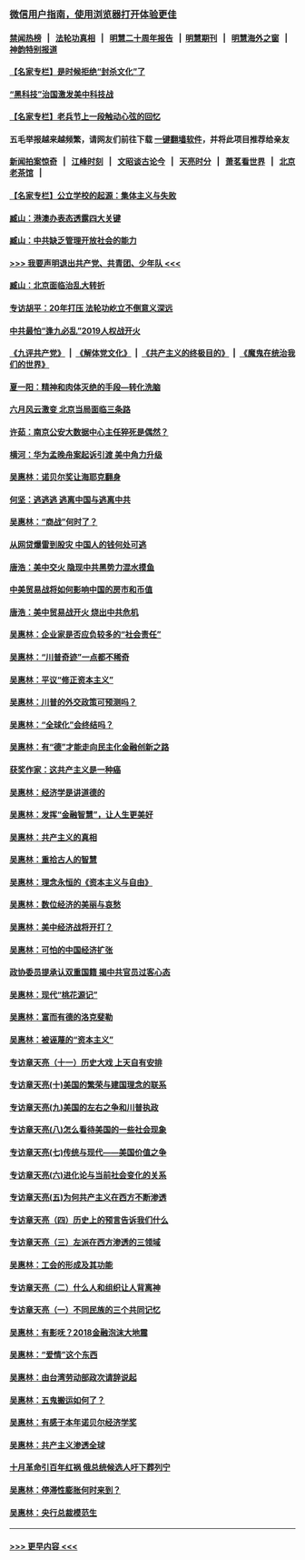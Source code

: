 ### [微信用户指南，使用浏览器打开体验更佳](https://github.com/gfw-breaker/banned-news1/blob/master/indexes/wechat-guide.md?t=0)
#### [禁闻热榜](热点新闻.md?t=0)  &nbsp;&nbsp;|&nbsp;&nbsp; [法轮功真相](https://github.com/gfw-breaker/truth/blob/master/README.md?t=0) &nbsp;&nbsp;|&nbsp;&nbsp; [明慧二十周年报告](https://github.com/gfw-breaker/mh-reports/blob/master/README.md?t=0) &nbsp;&nbsp;|&nbsp;&nbsp;[明慧期刊](https://github.com/gfw-breaker/mh-qikan) &nbsp;&nbsp;|&nbsp;&nbsp; [明慧海外之窗](https://github.com/gfw-breaker/mh-news/blob/master/README.md?t=0) &nbsp;&nbsp;|&nbsp;&nbsp; [神韵特别报道](https://github.com/gfw-breaker/mh-news/blob/master/shenyun.md?t=0)
#### [【名家专栏】是时候拒绝“封杀文化”了](../pages/nsc423/n11814093.md?t=02111822) 
#### [“黑科技”治国激发美中科技战](../pages/nsc423/n11638056.md?t=02111822) 
#### [【名家专栏】老兵节上一段触动心弦的回忆](../pages/nsc423/n11646016.md?t=02111822) 
#### 五毛举报越来越频繁，请网友们前往下载 [一键翻墙软件](https://github.com/gfw-breaker/ssr-accounts)，并将此项目推荐给亲友
#### [新闻拍案惊奇](https://github.com/gfw-breaker/banned-news1/blob/master/pages/link4.md) &nbsp;&nbsp;|&nbsp;&nbsp; [江峰时刻](https://github.com/gfw-breaker/banned-news1/blob/master/pages/link4.md) &nbsp;&nbsp;|&nbsp;&nbsp; [文昭谈古论今](https://github.com/gfw-breaker/banned-news1/blob/master/pages/link4.md) &nbsp;&nbsp;|&nbsp;&nbsp; [天亮时分](https://github.com/gfw-breaker/banned-news1/blob/master/pages/link4.md) &nbsp;&nbsp;|&nbsp;&nbsp; [萧茗看世界](https://github.com/gfw-breaker/banned-news1/blob/master/pages/link4.md) &nbsp;&nbsp;|&nbsp;&nbsp; [北京老茶馆](https://github.com/gfw-breaker/banned-news1/blob/master/pages/link4.md) &nbsp;&nbsp;|&nbsp;&nbsp; 
#### [【名家专栏】公立学校的起源：集体主义与失败](../pages/nsc423/n11601833.md?t=02111822) 
#### [臧山：港澳办表态透露四大关键](../pages/nsc423/n11421628.md?t=02111822) 
#### [臧山：中共缺乏管理开放社会的能力](../pages/nsc423/n11407457.md?t=02111822) 
#### [>>> 我要声明退出共产党、共青团、少年队 <<<](https://github.com/begood0513/goodnews/blob/master/quit/letter.md) 
#### [臧山：北京面临治乱大转折](../pages/nsc423/n11406895.md?t=02111822) 
#### [专访胡平：20年打压 法轮功屹立不倒意义深远](../pages/nsc423/n11398800.md?t=02111822) 
#### [中共最怕“逢九必乱”2019人权战开火](../pages/nsc423/n11385248.md?t=02111822) 
#### [《九评共产党》](https://github.com/begood0513/9ping.md/blob/master/README.md) &nbsp;|&nbsp; [《解体党文化》](../../../../jtdwh.md/blob/master/README.md)  &nbsp;|&nbsp; [《共产主义的终极目的》](../../../../gczydzjmd.md/blob/master/README.md) &nbsp;|&nbsp; [《魔鬼在统治我们的世界》](../../../../mgztzwmdsj.md/blob/master/README.md) 
#### [夏一阳：精神和肉体灭绝的手段—转化洗脑](../pages/nsc423/n11368250.md?t=02111822) 
#### [六月风云激变 北京当局面临三条路](../pages/nsc423/n11313668.md?t=02111822) 
#### [许茹：南京公安大数据中心主任猝死是偶然？](../pages/nsc423/n11064744.md?t=02111822) 
#### [横河：华为孟晚舟案起诉引渡 美中角力升级](../pages/nsc423/n11027230.md?t=02111822) 
#### [吴惠林：诺贝尔奖让海耶克翻身](../pages/nsc423/n10890049.md?t=02111822) 
#### [何坚：逃逃逃 逃离中国与逃离中共](../pages/nsc423/n10592891.md?t=02111822) 
#### [吴惠林：“商战”何时了？](../pages/nsc423/n10573558.md?t=02111822) 
#### [从网贷爆雷到股灾 中国人的钱何处可逃](../pages/nsc423/n10572800.md?t=02111822) 
#### [唐浩：美中交火 隐现中共黑势力混水摸鱼](../pages/nsc423/n10544040.md?t=02111822) 
#### [中美贸易战将如何影响中国的房市和币值](../pages/nsc423/n10543697.md?t=02111822) 
#### [唐浩：美中贸易战开火 烧出中共危机](../pages/nsc423/n10540126.md?t=02111822) 
#### [吴惠林：企业家是否应负较多的“社会责任”](../pages/nsc423/n10535022.md?t=02111822) 
#### [吴惠林：“川普奇迹”一点都不稀奇](../pages/nsc423/n10512808.md?t=02111822) 
#### [吴惠林：平议“修正资本主义”](../pages/nsc423/n10495724.md?t=02111822) 
#### [吴惠林：川普的外交政策可预测吗？](../pages/nsc423/n10462387.md?t=02111822) 
#### [吴惠林：“全球化”会终结吗？](../pages/nsc423/n10452838.md?t=02111822) 
#### [吴惠林：有“德”才能走向民主化金融创新之路](../pages/nsc423/n10432292.md?t=02111822) 
#### [获奖作家：这共产主义是一种癌](../pages/nsc423/n10431541.md?t=02111822) 
#### [吴惠林：经济学是讲道德的](../pages/nsc423/n10398014.md?t=02111822) 
#### [吴惠林：发挥“金融智慧”，让人生更美好](../pages/nsc423/n10375019.md?t=02111822) 
#### [吴惠林：共产主义的真相](../pages/nsc423/n10351394.md?t=02111822) 
#### [吴惠林：重拾古人的智慧](../pages/nsc423/n10337691.md?t=02111822) 
#### [吴惠林：理念永恒的《资本主义与自由》](../pages/nsc423/n10316274.md?t=02111822) 
#### [吴惠林：数位经济的美丽与哀愁](../pages/nsc423/n10292946.md?t=02111822) 
#### [吴惠林：美中经济战将开打？](../pages/nsc423/n10258825.md?t=02111822) 
#### [吴惠林：可怕的中国经济扩张](../pages/nsc423/n10219147.md?t=02111822) 
#### [政协委员提承认双重国籍 揭中共官员过客心态](../pages/nsc423/n10208809.md?t=02111822) 
#### [吴惠林：现代“桃花源记”](../pages/nsc423/n10185234.md?t=02111822) 
#### [吴惠林：富而有德的洛克斐勒](../pages/nsc423/n10142264.md?t=02111822) 
#### [吴惠林：被诬蔑的“资本主义”](../pages/nsc423/n10124816.md?t=02111822) 
#### [专访章天亮（十一）历史大戏 上天自有安排](../pages/nsc423/n10094905.md?t=02111822) 
#### [专访章天亮(十)美国的繁荣与建国理念的联系](../pages/nsc423/n10094899.md?t=02111822) 
#### [专访章天亮(九)美国的左右之争和川普执政](../pages/nsc423/n10094889.md?t=02111822) 
#### [专访章天亮(八)怎么看待美国的一些社会现象](../pages/nsc423/n10094857.md?t=02111822) 
#### [专访章天亮(七)传统与现代——美国价值之争](../pages/nsc423/n10093140.md?t=02111822) 
#### [专访章天亮(六)进化论与当前社会变化的关系](../pages/nsc423/n10092036.md?t=02111822) 
#### [专访章天亮(五)为何共产主义在西方不断渗透](../pages/nsc423/n10083620.md?t=02111822) 
#### [专访章天亮（四）历史上的预言告诉我们什么](../pages/nsc423/n10083606.md?t=02111822) 
#### [专访章天亮（三）左派在西方渗透的三领域](../pages/nsc423/n10081115.md?t=02111822) 
#### [吴惠林：工会的形成及其功能](../pages/nsc423/n10080633.md?t=02111822) 
#### [专访章天亮（二）什么人和组织让人背离神](../pages/nsc423/n10076637.md?t=02111822) 
#### [专访章天亮（一）不同民族的三个共同记忆](../pages/nsc423/n10074188.md?t=02111822) 
#### [吴惠林：有影呒？2018金融泡沫大地震](../pages/nsc423/n10040534.md?t=02111822) 
#### [吴惠林：“爱情”这个东西](../pages/nsc423/n10019423.md?t=02111822) 
#### [吴惠林：由台湾劳动部政次请辞说起](../pages/nsc423/n9979679.md?t=02111822) 
#### [吴惠林：五鬼搬运如何了？](../pages/nsc423/n9925338.md?t=02111822) 
#### [吴惠林：有感于本年诺贝尔经济学奖](../pages/nsc423/n9871883.md?t=02111822) 
#### [吴惠林：共产主义渗透全球](../pages/nsc423/n9812748.md?t=02111822) 
#### [十月革命引百年红祸 俄总统候选人吁下葬列宁](../pages/nsc423/n9810182.md?t=02111822) 
#### [吴惠林：停滞性膨胀何时来到？](../pages/nsc423/n9764136.md?t=02111822) 
#### [吴惠林：央行总裁模范生](../pages/nsc423/n9728134.md?t=02111822) 

----
#### [ >>> 更早内容 <<< ](../indexes/nsc423-earlier.md)
